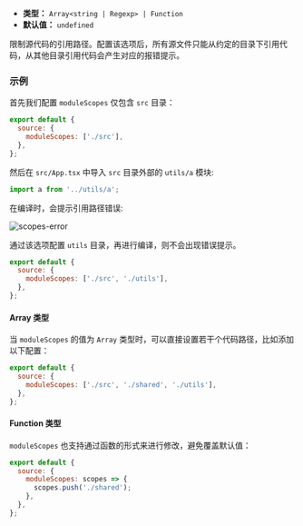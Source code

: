 - **类型：** `Array<string | Regexp> | Function`
- **默认值：** `undefined`

限制源代码的引用路径。配置该选项后，所有源文件只能从约定的目录下引用代码，从其他目录引用代码会产生对应的报错提示。

### 示例

首先我们配置 `moduleScopes` 仅包含 `src` 目录：

```js
export default {
  source: {
    moduleScopes: ['./src'],
  },
};
```

然后在 `src/App.tsx` 中导入 `src` 目录外部的 `utils/a` 模块:

```js
import a from '../utils/a';
```

在编译时，会提示引用路径错误:

![scopes-error](https://lf3-static.bytednsdoc.com/obj/eden-cn/aphqeh7uhohpquloj/modern-js/docs/module-scopes-error.png)

通过该选项配置 `utils` 目录，再进行编译，则不会出现错误提示。

```js
export default {
  source: {
    moduleScopes: ['./src', './utils'],
  },
};
```

#### Array 类型

当 `moduleScopes` 的值为 `Array` 类型时，可以直接设置若干个代码路径，比如添加以下配置：

```js
export default {
  source: {
    moduleScopes: ['./src', './shared', './utils'],
  },
};
```

#### Function 类型

`moduleScopes` 也支持通过函数的形式来进行修改，避免覆盖默认值：

```js
export default {
  source: {
    moduleScopes: scopes => {
      scopes.push('./shared');
    },
  },
};
```
